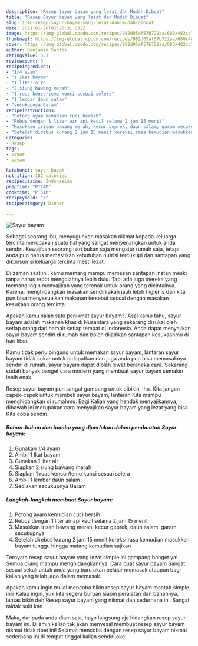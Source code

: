 ```yaml
---
description: "Resep Sayur bayam yang lezat dan Mudah Dibuat"
title: "Resep Sayur bayam yang lezat dan Mudah Dibuat"
slug: 1346-resep-sayur-bayam-yang-lezat-dan-mudah-dibuat
date: 2021-01-20T02:26:31.032Z
image: https://img-global.cpcdn.com/recipes/982d05af57b722aa/680x482cq70/sayur-bayam-foto-resep-utama.jpg
thumbnail: https://img-global.cpcdn.com/recipes/982d05af57b722aa/680x482cq70/sayur-bayam-foto-resep-utama.jpg
cover: https://img-global.cpcdn.com/recipes/982d05af57b722aa/680x482cq70/sayur-bayam-foto-resep-utama.jpg
author: Benjamin Santos
ratingvalue: 3.1
reviewcount: 9
recipeingredient:
- "1/4 ayam"
- "1 Ikat bayam"
- "1 liter air"
- "2 siung bawang merah"
- "1 ruas kencurtemu kunci sesuai selera"
- "1 lembar daun salam"
- "secukupnya Garam"
recipeinstructions:
- "Potong ayam kemudian cuci bersih"
- "Rebus dengan 1 liter air api kecil selama 2 jam 15 menit"
- "Masukkan irisan bawang merah, kecur geprek, daun salam, garam secukupnya"
- "Setelah direbus kurang 2 jam 15 menit koreksi rasa kemudian masukkan bayam tunggu hingga matang kemudian sajikan"
categories:
- Resep
tags:
- sayur
- bayam

katakunci: sayur bayam 
nutrition: 182 calories
recipecuisine: Indonesian
preptime: "PT14M"
cooktime: "PT51M"
recipeyield: "3"
recipecategory: Dinner

---
```



![Sayur bayam](https://img-global.cpcdn.com/recipes/982d05af57b722aa/680x482cq70/sayur-bayam-foto-resep-utama.jpg)

Sebagai seorang ibu, menyuguhkan masakan nikmat kepada keluarga tercinta merupakan suatu hal yang sangat menyenangkan untuk anda sendiri. Kewajiban seorang istri bukan saja mengatur rumah saja, tetapi anda pun harus memastikan kebutuhan nutrisi tercukupi dan santapan yang dikonsumsi keluarga tercinta mesti lezat.

Di zaman  saat ini, kamu memang mampu memesan santapan instan meski tanpa harus repot mengolahnya lebih dulu. Tapi ada juga mereka yang memang ingin menyajikan yang terenak untuk orang yang dicintainya. Karena, menghidangkan masakan sendiri akan jauh lebih higienis dan kita pun bisa menyesuaikan makanan tersebut sesuai dengan masakan kesukaan orang tercinta. 



Apakah kamu salah satu penikmat sayur bayam?. Asal kamu tahu, sayur bayam adalah makanan khas di Nusantara yang sekarang disukai oleh setiap orang dari hampir setiap tempat di Indonesia. Anda dapat menyajikan sayur bayam sendiri di rumah dan boleh dijadikan santapan kesukaanmu di hari libur.

Kamu tidak perlu bingung untuk memakan sayur bayam, lantaran sayur bayam tidak sukar untuk didapatkan dan juga anda pun bisa memasaknya sendiri di rumah. sayur bayam dapat diolah lewat beraneka cara. Sekarang sudah banyak banget cara modern yang membuat sayur bayam semakin lebih enak.

Resep sayur bayam pun sangat gampang untuk dibikin, lho. Kita jangan capek-capek untuk membeli sayur bayam, lantaran Kita mampu menghidangkan di rumahmu. Bagi Kalian yang hendak menyajikannya, dibawah ini merupakan cara menyajikan sayur bayam yang lezat yang bisa Kita coba sendiri.

<!--inarticleads1-->

##### Bahan-bahan dan bumbu yang diperlukan dalam pembuatan Sayur bayam:

1. Gunakan 1/4 ayam
1. Ambil 1 Ikat bayam
1. Gunakan 1 liter air
1. Siapkan 2 siung bawang merah
1. Siapkan 1 ruas kencur/temu kunci sesuai selera
1. Ambil 1 lembar daun salam
1. Sediakan secukupnya Garam




<!--inarticleads2-->

##### Langkah-langkah membuat Sayur bayam:

1. Potong ayam kemudian cuci bersih
1. Rebus dengan 1 liter air api kecil selama 2 jam 15 menit
1. Masukkan irisan bawang merah, kecur geprek, daun salam, garam secukupnya
1. Setelah direbus kurang 2 jam 15 menit koreksi rasa kemudian masukkan bayam tunggu hingga matang kemudian sajikan




Ternyata resep sayur bayam yang lezat simple ini gampang banget ya! Semua orang mampu menghidangkannya. Cara buat sayur bayam Sangat sesuai sekali untuk anda yang baru akan belajar memasak ataupun bagi kalian yang telah jago dalam memasak.

Apakah kamu ingin mulai mencoba bikin resep sayur bayam mantab simple ini? Kalau ingin, yuk kita segera buruan siapin peralatan dan bahannya, lantas bikin deh Resep sayur bayam yang nikmat dan sederhana ini. Sangat taidak sulit kan. 

Maka, daripada anda diam saja, hayo langsung aja hidangkan resep sayur bayam ini. Dijamin kalian tak akan menyesal membuat resep sayur bayam nikmat tidak ribet ini! Selamat mencoba dengan resep sayur bayam nikmat sederhana ini di tempat tinggal kalian sendiri,oke!.

